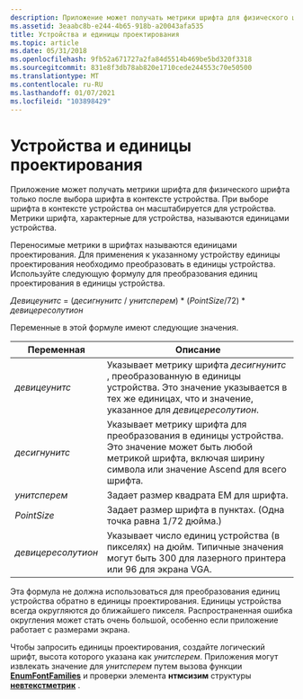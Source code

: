 ```yaml
---
description: Приложение может получать метрики шрифта для физического шрифта только после выбора шрифта в контексте устройства.
ms.assetid: 3eaabc8b-e244-4b65-918b-a20043afa535
title: Устройства и единицы проектирования
ms.topic: article
ms.date: 05/31/2018
ms.openlocfilehash: 9fb52a671727a2fa84d5514b469be5bd320f3318
ms.sourcegitcommit: 831e8f3db78ab820e1710cede244553c70e50500
ms.translationtype: MT
ms.contentlocale: ru-RU
ms.lasthandoff: 01/07/2021
ms.locfileid: "103898429"
---
```

# <a name="device-vs-design-units"></a>Устройства и единицы проектирования

Приложение может получать метрики шрифта для физического шрифта только после выбора шрифта в контексте устройства. При выборе шрифта в контексте устройства он масштабируется для устройства. Метрики шрифта, характерные для устройства, называются единицами устройства.

Переносимые метрики в шрифтах называются единицами проектирования. Для применения к указанному устройству единицы проектирования необходимо преобразовать в единицы устройства. Используйте следующую формулу для преобразования единиц проектирования в единицы устройства.

*Девицеунитс* = (*десигнунитс* / *унитсперем*) \* (*PointSize*/72) \* *девицересолутион*

Переменные в этой формуле имеют следующие значения.



| Переменная           | Описание                                                                                                                                                                |
|--------------------|----------------------------------------------------------------------------------------------------------------------------------------------------------------------------|
| *девицеунитс*      | Указывает метрику шрифта *десигнунитс* , преобразованную в единицы устройства. Это значение указывается в тех же единицах, что и значение, указанное для *девицересолутион*.                          |
| *десигнунитс*      | Указывает метрику шрифта для преобразования в единицы устройства. Это значение может быть любой метрикой шрифта, включая ширину символа или значение Ascend для всего шрифта. |
| *унитсперем*       | Задает размер квадрата EM для шрифта.                                                                                                                                 |
| *PointSize*        | Задает размер шрифта в пунктах. (Одна точка равна 1/72 дюйма.)                                                                                                 |
| *девицересолутион* | Указывает число единиц устройства (в пикселях) на дюйм. Типичные значения могут быть 300 для лазерного принтера или 96 для экрана VGA.                                                |



 

Эта формула не должна использоваться для преобразования единиц устройства обратно в единицы проектирования. Единицы устройства всегда округляются до ближайшего пикселя. Распространенная ошибка округления может стать очень большой, особенно если приложение работает с размерами экрана.

Чтобы запросить единицы проектирования, создайте логический шрифт, высота которого указана как *унитсперем*. Приложения могут извлекать значение для *унитсперем* путем вызова функции [**EnumFontFamilies**](/windows/desktop/api/Wingdi/nf-wingdi-enumfontfamiliesa) и проверки элемента **нтмсизим** структуры [**невтекстметрик**](/windows/win32/api/wingdi/ns-wingdi-newtextmetrica) .

 

 



